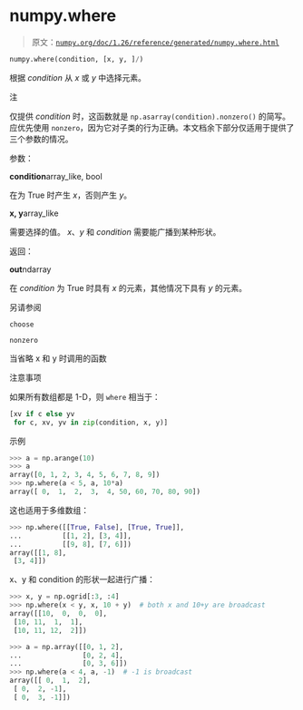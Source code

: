 # numpy.where

> 原文：[`numpy.org/doc/1.26/reference/generated/numpy.where.html`](https://numpy.org/doc/1.26/reference/generated/numpy.where.html)

```py
numpy.where(condition, [x, y, ]/)
```

根据 *condition* 从 *x* 或 *y* 中选择元素。

注

仅提供 *condition* 时，这函数就是 `np.asarray(condition).nonzero()` 的简写。应优先使用 `nonzero`，因为它对子类的行为正确。本文档余下部分仅适用于提供了三个参数的情况。

参数：

**condition**array_like, bool

在为 True 时产生 *x*，否则产生 *y*。

**x, y**array_like

需要选择的值。 *x*、*y* 和 *condition* 需要能广播到某种形状。

返回：

**out**ndarray

在 *condition* 为 True 时具有 *x* 的元素，其他情况下具有 *y* 的元素。

另请参阅

`choose`

`nonzero`

当省略 x 和 y 时调用的函数

注意事项

如果所有数组都是 1-D，则 `where` 相当于：

```py
[xv if c else yv
 for c, xv, yv in zip(condition, x, y)] 
```

示例

```py
>>> a = np.arange(10)
>>> a
array([0, 1, 2, 3, 4, 5, 6, 7, 8, 9])
>>> np.where(a < 5, a, 10*a)
array([ 0,  1,  2,  3,  4, 50, 60, 70, 80, 90]) 
```

这也适用于多维数组：

```py
>>> np.where([[True, False], [True, True]],
...          [[1, 2], [3, 4]],
...          [[9, 8], [7, 6]])
array([[1, 8],
 [3, 4]]) 
```

x、y 和 condition 的形状一起进行广播：

```py
>>> x, y = np.ogrid[:3, :4]
>>> np.where(x < y, x, 10 + y)  # both x and 10+y are broadcast
array([[10,  0,  0,  0],
 [10, 11,  1,  1],
 [10, 11, 12,  2]]) 
```

```py
>>> a = np.array([[0, 1, 2],
...               [0, 2, 4],
...               [0, 3, 6]])
>>> np.where(a < 4, a, -1)  # -1 is broadcast
array([[ 0,  1,  2],
 [ 0,  2, -1],
 [ 0,  3, -1]]) 
```
